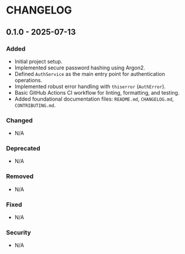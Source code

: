 # CHANGELOG

## 0.1.0 - 2025-07-13

### Added
- Initial project setup.
- Implemented secure password hashing using Argon2.
- Defined `AuthService` as the main entry point for authentication operations.
- Implemented robust error handling with `thiserror` (`AuthError`).
- Basic GitHub Actions CI workflow for linting, formatting, and testing.
- Added foundational documentation files: `README.md`, `CHANGELOG.md`, `CONTRIBUTING.md`.

### Changed
- N/A

### Deprecated
- N/A

### Removed
- N/A

### Fixed
- N/A

### Security
- N/A
